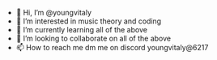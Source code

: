 - 👋 Hi, I’m @youngvitaly
- 👀 I’m interested in music theory and coding
- 🌱 I’m currently learning all of the above
- 💞️ I’m looking to collaborate on all of the above
- 📫 How to reach me dm me on discord youngvitaly@6217

<!---
youngvitaly/youngvitaly is a ✨ special ✨ repository because its `README.md` (this file) appears on your GitHub profile.
You can click the Preview link to take a look at your changes.
--->
